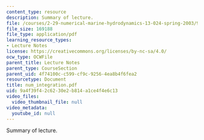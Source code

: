 ```yaml
---
content_type: resource
description: Summary of lecture.
file: /courses/2-29-numerical-marine-hydrodynamics-13-024-spring-2003/9a4f39f42c6230e2b814a1ce4f4e6c13_num_integration.pdf
file_size: 169188
file_type: application/pdf
learning_resource_types:
- Lecture Notes
license: https://creativecommons.org/licenses/by-nc-sa/4.0/
ocw_type: OCWFile
parent_title: Lecture Notes
parent_type: CourseSection
parent_uid: 4f74100c-c599-cf9c-9256-4ea8b4f6fea2
resourcetype: Document
title: num_integration.pdf
uid: 9a4f39f4-2c62-30e2-b814-a1ce4f4e6c13
video_files:
  video_thumbnail_file: null
video_metadata:
  youtube_id: null
---
```

Summary of lecture.